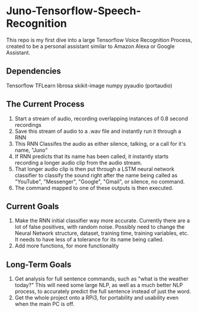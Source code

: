 # Juno-Tensorflow-Speech-Recognition

This repo is my first dive into a large Tensorflow Voice Recognition Process, created to be a personal assistant similar to Amazon Alexa or Google Assistant.

## Dependencies
Tensorflow
TFLearn
librosa
skikit-image
numpy
pyaudio (portaudio)

## The Current Process
1. Start a stream of audio, recording overlapping instances of 0.8 second recordings
2. Save this stream of audio to a .wav file and instantly run it through a RNN
3. This RNN Classifes the audio as either silence, talking, or a call for it's name, "Juno"
4. If RNN predicts that its name has been called, it instantly starts recording a longer audio clip from the audio stream.
5. That longer audio clip is then put through a LSTM neural network classifier to classify the sound right after the name being called as "YouTube", "Messenger", "Google", "Gmail", or silence, no command.
6. The command mapped to one of these outputs is then executed.

## Current Goals
1. Make the RNN initial classifier way more accurate. Currently there are a lot of false positives, with random noise. Possibly need to change the Neural Network structure, dataset, training time, training variables, etc. It needs to have less of a tolerance for its name being called.
2. Add more functions, for more functionality

## Long-Term Goals
1. Get analysis for full sentence commands, such as "what is the weather today?" This will need some large NLP, as well as a much better NLP process, to accurately predict the full sentence instead of just the word.
2. Get the whole project onto a RPi3, for portability and usability even when the main PC is off.
